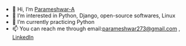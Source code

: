 - 👋 Hi, I’m [Parameshwar-A](@parameshwar-A)
- 👀 I’m interested in Python, Django, open-source softwares, Linux
- 🌱 I’m currently practicing Python
- 📫 You can reach me through
email:parameshwar273@gmail.com
 , [LinkedIn](https://www.linkedin.com/in/parameshwar-arunachalam-759969199/)


